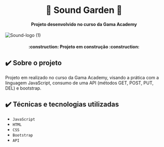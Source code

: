 <h1 align="center"> 🎵 Sound Garden 🎵</h1>
<h4 align="center"> Projeto desenvolvido no curso da Gama Academy</h4>

![Sound-logo (1)](https://user-images.githubusercontent.com/105942409/176821345-e64c265c-a1a9-4c17-a1fa-67ad4f276277.png)

<h4 align="center"> 
    :construction:  Projeto em construção  :construction:
</h4>

## ✔️ Sobre o projeto
Projeto em realizado no curso da Gama Academy, visando a prática com a linguagem JavaScript, consumo de uma API (métodos GET, POST, PUT, DEL) e bootstrap. 
 

## ✔️ Técnicas e tecnologias utilizadas

- ``JavaScript``
- ``HTML``
- ``CSS``
- ``Bootstrap``
- ``API``
